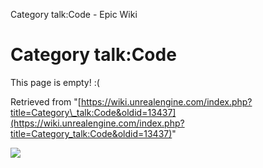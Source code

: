Category talk:Code - Epic Wiki                    

Category talk:Code
==================

This page is empty! :(

Retrieved from "[https://wiki.unrealengine.com/index.php?title=Category\_talk:Code&oldid=13437](https://wiki.unrealengine.com/index.php?title=Category_talk:Code&oldid=13437)"

  ![](https://tracking.unrealengine.com/track.png)
